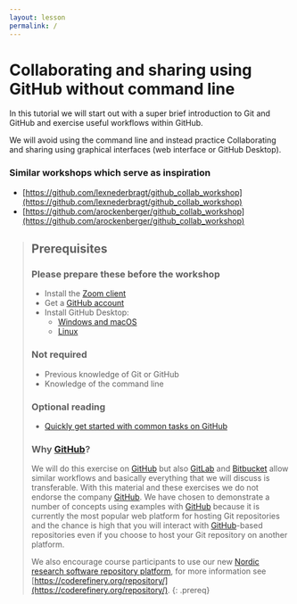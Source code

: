 ```yaml
---
layout: lesson
permalink: /
---
```


# Collaborating and sharing using GitHub without command line

In this tutorial we will start out with a super brief introduction to Git and
GitHub and exercise useful workflows within GitHub.

We will avoid using the command line and instead practice Collaborating and
sharing using graphical interfaces (web interface or GitHub Desktop).


### Similar workshops which serve as inspiration

- [https://github.com/lexnederbragt/github_collab_workshop](https://github.com/lexnederbragt/github_collab_workshop)
- [https://github.com/arockenberger/github_collab_workshop](https://github.com/arockenberger/github_collab_workshop)



> ## Prerequisites
>
> ### Please prepare these before the workshop
>
> - Install the [Zoom client](https://zoom.us/download)
> - Get a [GitHub account](https://github.com/join)
> - Install GitHub Desktop:
>   - [Windows and macOS](https://desktop.github.com/)
>   - [Linux](https://github.com/shiftkey/desktop/blob/linux/README.md)
>
>
> ### Not required
>
> - Previous knowledge of Git or GitHub
> - Knowledge of the command line
>
>
> ### Optional reading
>
> - [Quickly get started with common tasks on GitHub](https://help.github.com/en/github/getting-started-with-github/quickstart)
>
>
> ### Why [GitHub](https://github.com)?
>
> We will do this exercise on [GitHub](https://github.com) but also
> [GitLab](https://gitlab.com) and [Bitbucket](https://bitbucket.org) allow
> similar workflows and basically everything that we will discuss is transferable. With
> this material and these exercises we do not endorse the company
> [GitHub](https://github.com). We have chosen to demonstrate a number of
> concepts using examples with [GitHub](https://github.com) because it is
> currently the most popular web platform for hosting Git repositories and the chance is high
> that you will interact with [GitHub](https://github.com)-based repositories even if you
> choose to host your Git repository on another platform.
>
> We also encourage course participants to use our new [Nordic research software repository platform](https://source.coderefinery.org),
> for more information see [https://coderefinery.org/repository/](https://coderefinery.org/repository/).
{: .prereq}
